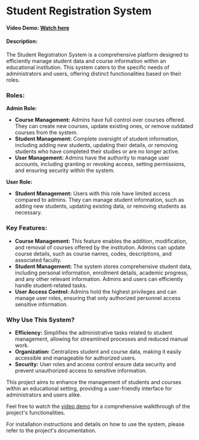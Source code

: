 # Student Registration System

#### Video Demo: [Watch here](https://youtu.be/UZVE0jaRrQY?si=r53O1EX_FXyUTiMd)

#### Description:

The Student Registration System is a comprehensive platform designed to efficiently manage student data and course information within an educational institution. This system caters to the specific needs of administrators and users, offering distinct functionalities based on their roles.

### Roles:

**Admin Role:**
- **Course Management:** Admins have full control over courses offered. They can create new courses, update existing ones, or remove outdated courses from the system.
- **Student Management:** Complete oversight of student information, including adding new students, updating their details, or removing students who have completed their studies or are no longer active.
- **User Management:** Admins have the authority to manage user accounts, including granting or revoking access, setting permissions, and ensuring security within the system.

**User Role:**
- **Student Management:** Users with this role have limited access compared to admins. They can manage student information, such as adding new students, updating existing data, or removing students as necessary.

### Key Features:

- **Course Management:** This feature enables the addition, modification, and removal of courses offered by the institution. Admins can update course details, such as course names, codes, descriptions, and associated faculty.
- **Student Management:** The system stores comprehensive student data, including personal information, enrollment details, academic progress, and any other relevant information. Admins and users can efficiently handle student-related tasks.
- **User Access Control:** Admins hold the highest privileges and can manage user roles, ensuring that only authorized personnel access sensitive information.

### Why Use This System?

- **Efficiency:** Simplifies the administrative tasks related to student management, allowing for streamlined processes and reduced manual work.
- **Organization:** Centralizes student and course data, making it easily accessible and manageable for authorized users.
- **Security:** User roles and access control ensure data security and prevent unauthorized access to sensitive information.

This project aims to enhance the management of students and courses within an educational setting, providing a user-friendly interface for administrators and users alike.

Feel free to watch the [video demo](https://youtu.be/UZVE0jaRrQY?si=r53O1EX_FXyUTiMd) for a comprehensive walkthrough of the project's functionalities.

For installation instructions and details on how to use the system, please refer to the project's documentation.
